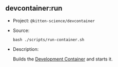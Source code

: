 ## devcontainer:run

-   Project: `@kitten-science/devcontainer`
-   Source:

    ```shell
    bash ./scripts/run-container.sh
    ```

-   Description:

    Builds the [Development Container](../../development/development.md#development-with-kittens-game-container) and starts it.
